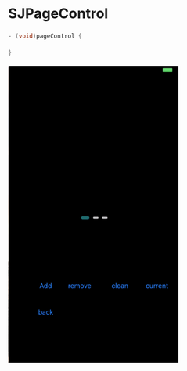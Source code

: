 # SJPageControl

#### 
```Objective-C
- (void)pageControl {

}
```
####     
<img src="https://github.com/changsanjiang/SJPageControl/blob/master/SJPageControlProject/SJPageControl/ex.gif">
